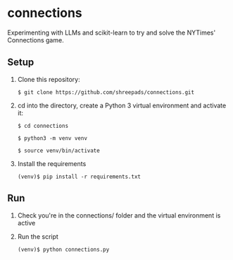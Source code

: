 # connections

Experimenting with LLMs and scikit-learn to try and solve the NYTimes' Connections game.

## Setup

1. Clone this repository:

   `$ git clone https://github.com/shreepads/connections.git`
   
1. cd into the directory, create a Python 3 virtual environment and activate it:

   `$ cd connections`
   
   `$ python3 -m venv venv`
   
   `$ source venv/bin/activate`
   
1. Install the requirements

   `(venv)$ pip install -r requirements.txt`
   

## Run

1. Check you're in the connections/ folder and the virtual environment is active

1. Run the script

   `(venv)$ python connections.py`

